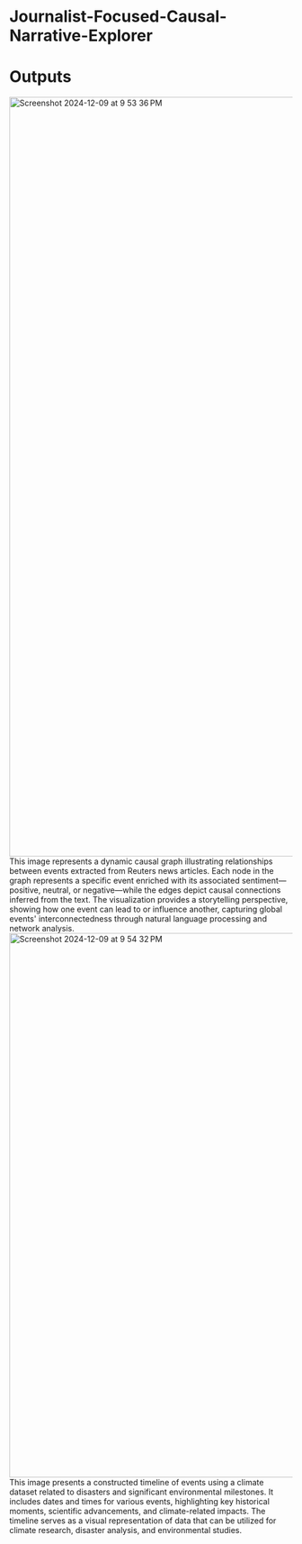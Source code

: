 # Journalist-Focused-Causal-Narrative-Explorer

# Outputs

<img width="1349" alt="Screenshot 2024-12-09 at 9 53 36 PM" src="https://github.com/user-attachments/assets/47ec43d7-d24e-40c9-a376-a162758649af">
This image represents a dynamic causal graph illustrating relationships between events extracted from Reuters news articles. Each node in the graph represents a specific event enriched with its associated sentiment—positive, neutral, or negative—while the edges depict causal connections inferred from the text. The visualization provides a storytelling perspective, showing how one event can lead to or influence another, capturing global events' interconnectedness through natural language processing and network analysis.

<img width="967" alt="Screenshot 2024-12-09 at 9 54 32 PM" src="https://github.com/user-attachments/assets/21b6ea43-fcbb-4cd1-a004-24c3e1ddaa91">
This image presents a constructed timeline of events using a climate dataset related to disasters and significant environmental milestones. It includes dates and times for various events, highlighting key historical moments, scientific advancements, and climate-related impacts. The timeline serves as a visual representation of data that can be utilized for climate research, disaster analysis, and environmental studies.
